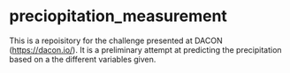 # preciopitation_measurement

This is a repoisitory for the challenge presented at DACON (https://dacon.io/). It is a preliminary attempt at predicting the precipitation based on a the different variables given.

